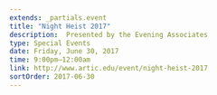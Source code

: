 ```yaml
---
extends: _partials.event
title: "Night Heist 2017"
description:  Presented by the Evening Associates
type: Special Events
date: Friday, June 30, 2017
time: 9:00pm–12:00am
link: http://www.artic.edu/event/night-heist-2017
sortOrder: 2017-06-30
---
```

